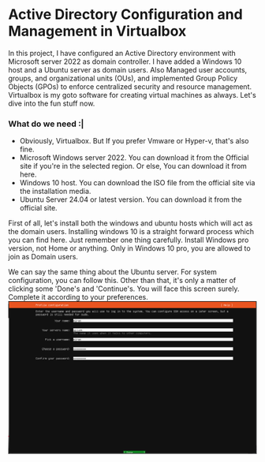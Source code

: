 # Active Directory Configuration and Management in Virtualbox

In this project, I have configured an Active Directory environment with Microsoft server 2022 as domain controller. I have added a Windows 10 host and a Ubuntu server as domain users. Also Managed user accounts, groups, and organizational units (OUs), and implemented Group Policy Objects (GPOs) to enforce centralized security and resource management. Virtualbox is my goto software for creating virtual machines as always. Let's dive into the fun stuff now.

### What do we need :|
* Obviously, Virtualbox. But If you prefer Vmware or Hyper-v, that's also fine.
* Microsoft Windows server 2022. You can download it from the Official site if you're in the selected region. Or else, You can download it from here.
* Windows 10 host. You can download the ISO file from the official site via the installation media.
* Ubuntu Server 24.04 or latest version. You can download it from the official site.

First of all, let's install both the windows and ubuntu hosts which will act as the domain users. Installing windows 10 is a straight forward process which you can find here. Just remember one thing carefully. Install Windows pro version, not Home or anything. Only in Windows 10 pro, you are allowed to join as Domain users.

We can say the same thing about the Ubuntu server. For system configuration, you can follow this. Other than that, it's only a matter of clicking some 'Done's and 'Continue's. You will face this screen surely. Complete it according to your preferences.
![Profile Configuration](https://raw.githubusercontent.com/ImdadMiran17/Active-Directory-Project/refs/heads/main/screenshots%20ad%20project/Screenshot%202025-02-26%20205733.png)

